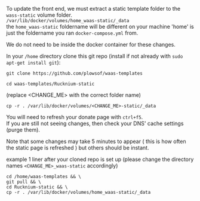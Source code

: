 To update the front end, we must extract a static template folder to the ```wass-static``` volume folder.    
```/var/lib/docker/volumes/home_waas-static/_data```    
the ```home_waas-static``` foldername will be different on your machine 'home' is just the foldername you ran ```docker-compose.yml``` from.    

We do not need to be inside the docker container for these changes.    

In your ```/home``` directory clone this git repo (install if not already with ```sudo apt-get install git```):
```
git clone https://github.com/plowsof/waas-templates
```
```
cd waas-templates/Rucknium-static
```
(replace <CHANGE_ME> with the correct folder name)
```
cp -r . /var/lib/docker/volumes/<CHANGE_ME>-static/_data
```
You will need to refresh your donate page with ```ctrl+f5```.     
If you are still not seeing changes, then check your DNS' cache settings (purge them).    

Note that some changes may take 5 minutes to appear ( this is how often the static page is refreshed ) but others should be instant.

example 1 liner after your cloned repo is set up (please change the directory names ```<CHANGE_ME>_waas-static``` accordingly)
```
cd /home/waas-templates && \
git pull && \
cd Rucknium-static && \
cp -r . /var/lib/docker/volumes/home_waas-static/_data 
```
